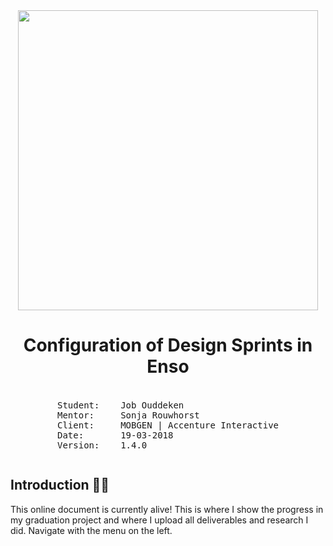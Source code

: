 <img style="width: 480px; margin: 0 auto; display: block;" src="https://mobgen.com/wp-content/uploads/2018/01/mobgen-accenture-interactive-logo-2.png" />
<center>
<h1>Configuration of Design Sprints in Enso</h1>
<pre style="display: inline-block; text-align: left; margin-top: 1.275em">
Student:    Job Ouddeken
Mentor:     Sonja Rouwhorst
Client:     MOBGEN | Accenture Interactive
Date:       19-03-2018
Version:    1.4.0
</pre>
</center>

## Introduction 🙋🏻‍
This online document is currently alive! This is where I show the progress in my graduation project and where I upload all deliverables and research I did. Navigate with the menu on the left.